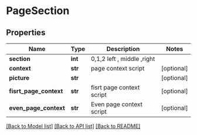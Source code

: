 # PageSection

## Properties
Name | Type | Description | Notes
------------ | ------------- | ------------- | -------------
**section** | **int** | 0,1,2  left , middle ,right | 
**context** | **str** | page context script              | [optional] 
**picture** | **str** |  | [optional] 
**fisrt_page_context** | **str** | fisrt page context script | [optional] 
**even_page_context** | **str** | Even page context script | [optional] 

[[Back to Model list]](../README.md#documentation-for-models) [[Back to API list]](../README.md#documentation-for-api-endpoints) [[Back to README]](../README.md)


